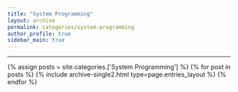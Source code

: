 ```yaml
---
title: "System Programming"
layout: archive
permalink: categories/system-programming
author_profile: true
sidebar_main: true
---
```


<!-- 공백이 포함되어 있는 카테고리 이름의 경우 site.categories.['a b c'] 이런식으로! -->

***

{% assign posts = site.categories.['System Programming'] %}
{% for post in posts %} {% include archive-single2.html type=page.entries_layout %} {% endfor %}
